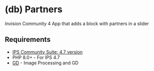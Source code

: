# (db) Partners
Invision Community 4 App that adds a block with partners in a slider

## Requirements
- [IPS Community Suite: 4.7 version](https://invisioncommunity.com/)
- PHP 8.0+ - For IPS 4.7
- [GD](https://www.php.net/manual/en/book.image.php) - Image Processing and GD
